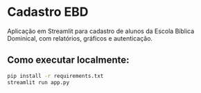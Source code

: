 
# Cadastro EBD

Aplicação em Streamlit para cadastro de alunos da Escola Bíblica Dominical, com relatórios, gráficos e autenticação.

## Como executar localmente:

```bash
pip install -r requirements.txt
streamlit run app.py
```
